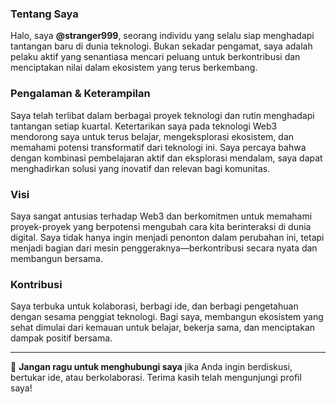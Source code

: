 
### Tentang Saya

Halo, saya **@stranger999**, seorang individu yang selalu siap menghadapi tantangan baru di dunia teknologi. Bukan sekadar pengamat, saya adalah pelaku aktif yang senantiasa mencari peluang untuk berkontribusi dan menciptakan nilai dalam ekosistem yang terus berkembang.

### Pengalaman & Keterampilan

Saya telah terlibat dalam berbagai proyek teknologi dan rutin menghadapi tantangan setiap kuartal. Ketertarikan saya pada teknologi Web3 mendorong saya untuk terus belajar, mengeksplorasi ekosistem, dan memahami potensi transformatif dari teknologi ini. Saya percaya bahwa dengan kombinasi pembelajaran aktif dan eksplorasi mendalam, saya dapat menghadirkan solusi yang inovatif dan relevan bagi komunitas.

### Visi

Saya sangat antusias terhadap Web3 dan berkomitmen untuk memahami proyek-proyek yang berpotensi mengubah cara kita berinteraksi di dunia digital. Saya tidak hanya ingin menjadi penonton dalam perubahan ini, tetapi menjadi bagian dari mesin penggeraknya—berkontribusi secara nyata dan membangun bersama.

### Kontribusi

Saya terbuka untuk kolaborasi, berbagi ide, dan berbagi pengetahuan dengan sesama penggiat teknologi. Bagi saya, membangun ekosistem yang sehat dimulai dari kemauan untuk belajar, bekerja sama, dan menciptakan dampak positif bersama.

---

📩 **Jangan ragu untuk menghubungi saya** jika Anda ingin berdiskusi, bertukar ide, atau berkolaborasi. Terima kasih telah mengunjungi profil saya!